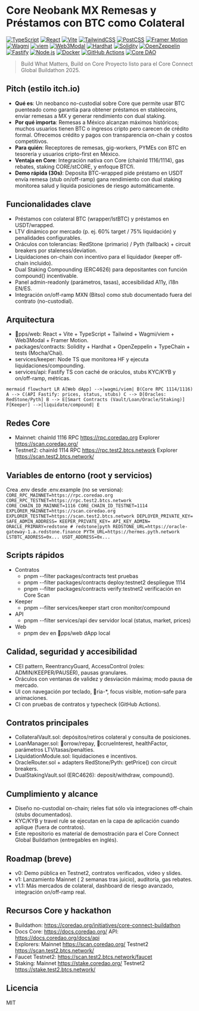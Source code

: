 ﻿# Core Neobank MX  Remesas y Préstamos con BTC como Colateral

[![TypeScript](https://img.shields.io/badge/TypeScript-3178C6?logo=typescript&logoColor=white)](https://www.typescriptlang.org/) 
[![React](https://img.shields.io/badge/React-20232a?logo=react&logoColor=61DAFB)](https://react.dev/) 
[![Vite](https://img.shields.io/badge/Vite-646CFF?logo=vite&logoColor=white)](https://vitejs.dev/) 
[![TailwindCSS](https://img.shields.io/badge/TailwindCSS-06B6D4?logo=tailwindcss&logoColor=white)](https://tailwindcss.com/)
[![PostCSS](https://img.shields.io/badge/PostCSS-DD3A0A?logo=postcss&logoColor=white)](https://postcss.org/)
[![Framer Motion](https://img.shields.io/badge/Framer%20Motion-0055FF?logo=framer&logoColor=white)](https://www.framer.com/motion/)
[![Wagmi](https://img.shields.io/badge/wagmi-000000?logo=ethereum&logoColor=white)](https://wagmi.sh/)
[![viem](https://img.shields.io/badge/viem-363636?logo=vercel&logoColor=white)](https://viem.sh/)
[![Web3Modal](https://img.shields.io/badge/Web3Modal-ec5990?logo=walletconnect&logoColor=white)](https://web3modal.com/)
[![Hardhat](https://img.shields.io/badge/Hardhat-F4D03F?logo=ethereum&logoColor=000)](https://hardhat.org/)
[![Solidity](https://img.shields.io/badge/Solidity-363636?logo=solidity&logoColor=white)](https://soliditylang.org/)
[![OpenZeppelin](https://img.shields.io/badge/OpenZeppelin-4E5EE4?logo=openzeppelin&logoColor=white)](https://www.openzeppelin.com/)
[![Fastify](https://img.shields.io/badge/Fastify-000000?logo=fastify&logoColor=white)](https://fastify.dev/)
[![Node.js](https://img.shields.io/badge/Node.js-43853D?logo=node.js&logoColor=white)](https://nodejs.org/)
[![Docker](https://img.shields.io/badge/Docker-2496ED?logo=docker&logoColor=white)](https://www.docker.com/)
[![GitHub Actions](https://img.shields.io/badge/GitHub%20Actions-2088FF?logo=github-actions&logoColor=white)](https://github.com/features/actions)
[![Core DAO](https://img.shields.io/badge/Core%20DAO%20EVM-1116%20%2F%201114-ff7a00)](https://coredao.org/)

> Build What Matters, Build on Core  Proyecto listo para el Core Connect Global Buildathon 2025.

## Pitch (estilo itch.io)
- **Qué es**: Un neobanco no-custodial sobre Core que permite usar BTC puenteado como garantía para obtener préstamos en stablecoins, enviar remesas a MX y generar rendimiento con dual staking.
- **Por qué importa**: Remesas a México alcanzan máximos históricos; muchos usuarios tienen BTC o ingresos cripto pero carecen de crédito formal. Ofrecemos crédito y pagos con transparencia on-chain y costos competitivos.
- **Para quién**: Receptores de remesas, gig-workers, PYMEs con BTC en tesorería y usuarios cripto-first en México.
- **Ventaja en Core**: Integración nativa con Core (chainId 1116/1114), gas rebates, staking CORE/stCORE, y enfoque BTCfi.
- **Demo rápida (30s)**: Deposita BTC-wrapped  pide préstamo en USDT  envía remesa (stub on/off-ramp)  gana rendimiento con dual staking  monitorea salud y liquida posiciones de riesgo automáticamente.

## Funcionalidades clave
- Préstamos con colateral BTC (wrapper/lstBTC) y préstamos en USDT/wrapped.
- LTV dinámico por mercado (p. ej. 60% target / 75% liquidación) y penalidades configurables.
- Oráculos con tolerancias: RedStone (primario) / Pyth (fallback) + circuit breakers por staleness/deviation.
- Liquidaciones on-chain con incentivo para el liquidador (keeper off-chain incluido).
- Dual Staking Compounding (ERC4626) para depositantes con función compound() incentivable.
- Panel admin-readonly (parámetros, tasas), accesibilidad A11y, i18n EN/ES.
- Integración on/off-ramp MXN (Bitso) como stub documentado fuera del contrato (no-custodial).

## Arquitectura
- pps/web: React + Vite + TypeScript + Tailwind + Wagmi/viem + Web3Modal + Framer Motion.
- packages/contracts: Solidity + Hardhat + OpenZeppelin + TypeChain + tests (Mocha/Chai).
- services/keeper: Node TS que monitorea HF y ejecuta liquidaciones/compounding.
- services/api: Fastify TS con caché de oráculos, stubs KYC/KYB y on/off-ramp, métricas.

`mermaid
flowchart LR
  A[Web dApp] -->|wagmi/viem| B(Core RPC 1114/1116)
  A --> C(API Fastify: prices, status, stubs)
  C --> D[Oracles: RedStone/Pyth]
  B --> E[Smart Contracts (Vault/Loan/Oracle/Staking)]
  F[Keeper] -->|liquidate/compound| E
`

## Redes Core
- Mainnet: chainId 1116  RPC https://rpc.coredao.org  Explorer https://scan.coredao.org/
- Testnet2: chainId 1114  RPC https://rpc.test2.btcs.network  Explorer https://scan.test2.btcs.network/

## Variables de entorno (root y servicios)
Crea .env desde .env.example (no se versiona):
`
CORE_RPC_MAINNET=https://rpc.coredao.org
CORE_RPC_TESTNET=https://rpc.test2.btcs.network
CORE_CHAIN_ID_MAINNET=1116
CORE_CHAIN_ID_TESTNET=1114
EXPLORER_MAINNET=https://scan.coredao.org
EXPLORER_TESTNET=https://scan.test2.btcs.network
DEPLOYER_PRIVATE_KEY=
SAFE_ADMIN_ADDRESS=
KEEPER_PRIVATE_KEY=
API_KEY_ADMIN=
ORACLE_PRIMARY=redstone # redstone|pyth
REDSTONE_URL=https://oracle-gateway-1.a.redstone.finance
PYTH_URL=https://hermes.pyth.network
LSTBTC_ADDRESS=0x...
USDT_ADDRESS=0x...
`

## Scripts rápidos
- Contratos
  - pnpm --filter packages/contracts test  pruebas
  - pnpm --filter packages/contracts deploy:testnet2  despliegue 1114
  - pnpm --filter packages/contracts verify:testnet2  verificación en Core Scan
- Keeper
  - pnpm --filter services/keeper start  cron monitor/compound
- API
  - pnpm --filter services/api dev  servidor local (status, market, prices)
- Web
  - pnpm dev en pps/web  dApp local

## Calidad, seguridad y accesibilidad
- CEI pattern, ReentrancyGuard, AccessControl (roles: ADMIN/KEEPER/PAUSER), pausas granulares.
- Oráculos con ventanas de validez y desviación máxima; modo pausa de mercado.
- UI con navegación por teclado, ria-*, focus visible, motion-safe para animaciones.
- CI con pruebas de contratos y typecheck (GitHub Actions).

## Contratos principales
- CollateralVault.sol: depósitos/retiros colateral y consulta de posiciones.
- LoanManager.sol: orrow/repay, ccrueInterest, healthFactor, parámetros LTV/tasas/penalties.
- LiquidationModule.sol: liquidaciones e incentivos.
- OracleRouter.sol + adapters RedStone/Pyth: getPrice() con circuit breakers.
- DualStakingVault.sol (ERC4626): deposit/withdraw, compound().

## Cumplimiento y alcance
- Diseño no-custodial on-chain; rieles fiat sólo vía integraciones off-chain (stubs documentados).
- KYC/KYB y travel rule se ejecutan en la capa de aplicación cuando aplique (fuera de contratos).
- Este repositorio es material de demostración para el Core Connect Global Buildathon (entregables en inglés).

## Roadmap (breve)
- v0: Demo pública en Testnet2, contratos verificados, video y slides.
- v1: Lanzamiento Mainnet ( 2 semanas tras juicio), auditoría, gas rebates.
- v1.1: Más mercados de colateral, dashboard de riesgo avanzado, integración on/off-ramp real.

## Recursos Core y hackathon
- Buildathon: https://coredao.org/initiatives/core-connect-buildathon
- Docs Core: https://docs.coredao.org/  API: https://docs.coredao.org/docs/api
- Explorers: Mainnet https://scan.coredao.org/  Testnet2 https://scan.test2.btcs.network/
- Faucet Testnet2: https://scan.test2.btcs.network/faucet
- Staking: Mainnet https://stake.coredao.org/  Testnet2 https://stake.test2.btcs.network/

## Licencia
MIT
